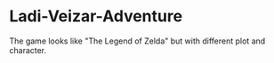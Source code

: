 # Ladi-Veizar-Adventure
The game looks like "The Legend of Zelda" but with different plot and character.
